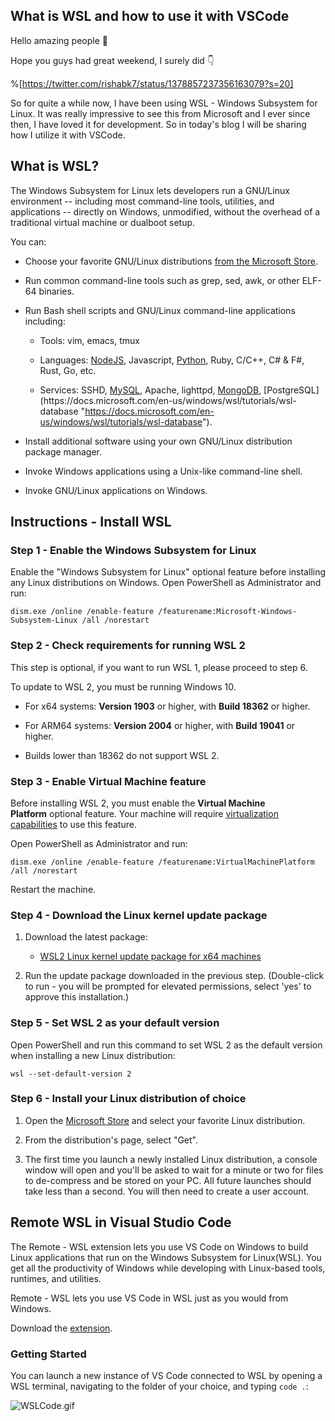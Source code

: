 ## What is WSL and how to use it with VSCode

Hello amazing people 👋

Hope you guys had great weekend, I surely did 👇

%[https://twitter.com/rishabk7/status/1378857237356163079?s=20]

So for quite a while now, I have been using WSL - Windows Subsystem for Linux. It was really impressive to see this from Microsoft and I ever since then, I have loved it for development. So in today's blog I will be sharing how I utilize it with VSCode.

## What is WSL?

The Windows Subsystem for Linux lets developers run a GNU/Linux environment -- including most command-line tools, utilities, and applications -- directly on Windows, unmodified, without the overhead of a traditional virtual machine or dualboot setup.

You can:

-   Choose your favorite GNU/Linux distributions [from the Microsoft Store](https://aka.ms/wslstore "https://aka.ms/wslstore").

-   Run common command-line tools such as grep, sed, awk, or other ELF-64 binaries.

-   Run Bash shell scripts and GNU/Linux command-line applications including:

    -   Tools: vim, emacs, tmux

    -   Languages: [NodeJS](https://docs.microsoft.com/en-us/windows/nodejs/setup-on-wsl2 "https://docs.microsoft.com/en-us/windows/nodejs/setup-on-wsl2"), Javascript, [Python](https://docs.microsoft.com/en-us/windows/python/web-frameworks "https://docs.microsoft.com/en-us/windows/python/web-frameworks"), Ruby, C/C++, C# & F#, Rust, Go, etc.

    -   Services: SSHD, [MySQL](https://docs.microsoft.com/en-us/windows/wsl/tutorials/wsl-database "https://docs.microsoft.com/en-us/windows/wsl/tutorials/wsl-database"), Apache, lighttpd, [MongoDB](https://docs.microsoft.com/en-us/windows/wsl/tutorials/wsl-database "https://docs.microsoft.com/en-us/windows/wsl/tutorials/wsl-database"), [PostgreSQL](https://docs.microsoft.com/en-us/windows/wsl/tutorials/wsl-database "https://docs.microsoft.com/en-us/windows/wsl/tutorials/wsl-database").

-   Install additional software using your own GNU/Linux distribution package manager.

-   Invoke Windows applications using a Unix-like command-line shell.

-   Invoke GNU/Linux applications on Windows.

Instructions - Install WSL
--------------------------

### Step 1 - Enable the Windows Subsystem for Linux

Enable the "Windows Subsystem for Linux" optional feature before installing any Linux distributions on Windows. Open PowerShell as Administrator and run:

`dism.exe /online /enable-feature /featurename:Microsoft-Windows-Subsystem-Linux /all /norestart`

### Step 2 - Check requirements for running WSL 2

This step is optional, if you want to run WSL 1, please proceed to step 6.

To update to WSL 2, you must be running Windows 10.

-   For x64 systems: **Version 1903** or higher, with **Build 18362** or higher.

-   For ARM64 systems: **Version 2004** or higher, with **Build 19041** or higher.

-   Builds lower than 18362 do not support WSL 2.

### Step 3 - Enable Virtual Machine feature

Before installing WSL 2, you must enable the **Virtual Machine Platform** optional feature. Your machine will require [virtualization capabilities](https://docs.microsoft.com/en-us/windows/wsl/troubleshooting#error-0x80370102-the-virtual-machine-could-not-be-started-because-a-required-feature-is-not-installed "https://docs.microsoft.com/en-us/windows/wsl/troubleshooting#error-0x80370102-the-virtual-machine-could-not-be-started-because-a-required-feature-is-not-installed") to use this feature.

Open PowerShell as Administrator and run:

`dism.exe /online /enable-feature /featurename:VirtualMachinePlatform /all /norestart`

Restart the machine.

### Step 4 - Download the Linux kernel update package

1.  Download the latest package:

    -   [WSL2 Linux kernel update package for x64 machines](https://wslstorestorage.blob.core.windows.net/wslblob/wsl_update_x64.msi "https://wslstorestorage.blob.core.windows.net/wslblob/wsl_update_x64.msi")

2.  Run the update package downloaded in the previous step. (Double-click to run - you will be prompted for elevated permissions, select 'yes' to approve this installation.)

### Step 5 - Set WSL 2 as your default version

Open PowerShell and run this command to set WSL 2 as the default version when installing a new Linux distribution:

`wsl --set-default-version 2`

### Step 6 - Install your Linux distribution of choice

1.  Open the [Microsoft Store](https://aka.ms/wslstore "https://aka.ms/wslstore") and select your favorite Linux distribution.

2.  From the distribution's page, select "Get".

3.  The first time you launch a newly installed Linux distribution, a console window will open and you'll be asked to wait for a minute or two for files to de-compress and be stored on your PC. All future launches should take less than a second.
You will then need to create a user account.

Remote WSL in Visual Studio Code
--------------------------------

The Remote - WSL extension lets you use VS Code on Windows to build Linux applications that run on the Windows Subsystem for Linux(WSL). You get all the productivity of Windows while developing with Linux-based tools, runtimes, and utilities.

Remote - WSL lets you use VS Code in WSL just as you would from Windows.

Download the [extension](https://marketplace.visualstudio.com/items?itemName=ms-vscode-remote.remote-wsl "https://marketplace.visualstudio.com/items?itemName=ms-vscode-remote.remote-wsl").

### Getting Started

You can launch a new instance of VS Code connected to WSL by opening a WSL terminal, navigating to the folder of your choice, and typing `code .`:

![WSLCode.gif](https://cdn.hashnode.com/res/hashnode/image/upload/v1617759598839/6DzX-h_Me.gif)
